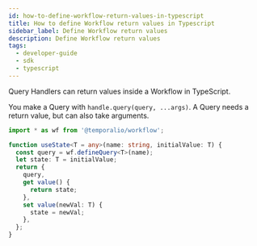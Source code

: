 ```yaml
---
id: how-to-define-workflow-return-values-in-typescript
title: How to define Workflow return values in Typescript
sidebar_label: Define Workflow return values
description: Define Workflow return values
tags:
  - developer-guide
  - sdk
  - typescript
---
```


Query Handlers can return values inside a Workflow in TypeScript.

You make a Query with `handle.query(query, ...args)`. A Query needs a return value, but can also take arguments.

```typescript
import * as wf from '@temporalio/workflow';

function useState<T = any>(name: string, initialValue: T) {
  const query = wf.defineQuery<T>(name);
  let state: T = initialValue;
  return {
    query,
    get value() {
      return state;
    },
    set value(newVal: T) {
      state = newVal;
    },
  };
}
```
